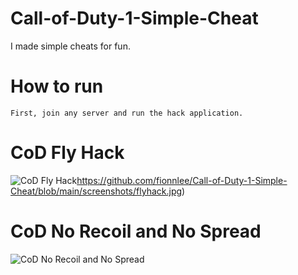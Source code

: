 # Call-of-Duty-1-Simple-Cheat
I made simple cheats for fun.

# How to run

`First, join any server and run the hack application.`

# CoD Fly Hack
![CoD Fly Hack](https://github.com/fionnlee/Call-of-Duty-1-Simple-Cheat/blob/main/screenshots/flyhack.jpg)https://github.com/fionnlee/Call-of-Duty-1-Simple-Cheat/blob/main/screenshots/flyhack.jpg)

# CoD No Recoil and No Spread

![CoD No Recoil and No Spread](https://github.com/fionnlee/Call-of-Duty-1-Simple-Cheat/blob/main/screenshots/no-recoil-%26-no-spread.jpg)



